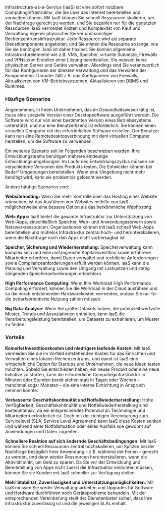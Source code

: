 Infrastructure-as-a-Service (IaaS) ist eine sofort nutzbare Computinginfrastruktur, die Sie über das Internet bereitstellen und verwalten können. Mit IaaS können Sie schnell Ressourcen skalieren, um der Nachfrage gerecht zu werden, und Sie bezahlen nur für die genutzten Ressourcen. IaaS vermeidet Kosten und Komplexität von Kauf und Verwaltung eigener physischer Server und sonstiger Rechenzentrumsinfrastruktur. Jede Ressource wird als separate Dienstkomponente angeboten, und Sie *mieten* die Ressource so lange, wie Sie sie benötigen. IaaS ist daher flexibel. Sie können allgemeine Infrastrukturelemente wie z.B. VMs, Speicher, virtuelle Subnetze, Firewalls und VPNs zum Erstellen einer Lösung bereitstellen. Sie müssen keine physischen Server und Geräte verwalten. Allerdings sind Sie verantwortlich für das Konfigurieren der direkten Verwaltung und das Verwalten der Komponenten. Darunter fällt z.B. das Konfigurieren von Firewalls, Aktualisieren von VM-Betriebssystemen, Aktualisieren von DBMS und Runtimes.

### <a name="common-scenarios"></a>Häufige Szenarios 

Angenommen, in Ihrem Unternehmen, das im Gesundheitswesen tätig ist, muss eine spezielle Version einer Desktopsoftware ausgeführt werden. Die Software wird nur von einer bestimmten Version eines Betriebssystems unterstützt, und nur eine Benutzerlizenz ist erforderlich. Sie können einen virtuellen Computer mit der erforderlichen Software erstellen. Der Benutzer kann nun eine Remotedesktopverbindung mit dem virtuellen Computer herstellen, um die Software zu verwenden.

Ein weiteres Szenario soll im Folgenden beschrieben werden. Ihre Entwicklungsteams benötigen mehrere eindeutige Entwicklungsumgebungen. Im Laufe des Entwicklungszyklus müssen sie verschiedene Versionen des Produkts testen. Die Entwickler können bei Bedarf Umgebungen bereitstellen. Wenn eine Umgebung nicht mehr benötigt wird, kann sie problemlos gelöscht werden.

Andere häufige Szenarios sind:

**Websitehosting:** Wenn Sie mehr Kontrolle über das Hosting einer Website wünschen, ist das Ausführen von Websites mithilfe von IaaS möglicherweise eine bessere Option als das herkömmliche Webhosting.

**Web-Apps:** IaaS bietet die gesamte Infrastruktur zur Unterstützung von Web-Apps, einschließlich Speicher, Web- und Anwendungsservern sowie Netzwerkressourcen. Organisationen können mit IaaS schnell Web-Apps bereitstellen und mühelos Infrastruktur zentral hoch- und herunterskalieren, wenn die Nachfrage nach den Apps nicht vorhersagbar ist.

**Speicher, Sicherung und Wiederherstellung:** Speicherverwaltung kann komplex sein und eine umfangreiche Kapitalinvestition sowie erfahrene Mitarbeiter erfordern, damit Daten verwaltet und rechtliche Anforderungen sowie Complianceanforderungen erfüllt werden können. IaaS kann die Planung und Verwaltung sowie den Umgang mit Lastspitzen und stetig steigenden Speicheranforderungen erleichtern.

**High Performance Computing:** Wenn Ihre Workload High Performance Computing erfordert, können Sie die Workload in der Cloud ausführen und so die vorab entstehenden Hardwarekosten vermeiden, sodass Sie nur für die bedarfsorientierte Nutzung zahlen müssen. 

**Big Data-Analyse:** Wenn Sie große Datasets haben, die potenziell wertvolle Muster, Trends und Assoziationen enthalten, kann IaaS die Verarbeitungsleistung bereitstellen, um Datasets zu extrahieren, um Muster zu finden.

### <a name="advantages"></a>Vorteile

**Keinerlei Investitionskosten und niedrigere laufende Kosten:** Mit IaaS vermeiden Sie die im Vorfeld entstehenden Kosten für das Einrichten und Verwalten eines lokalen Rechenzentrums, und damit ist IaaS eine wirtschaftliche Option für Startups und Unternehmen, die neue Ideen testen möchten. Sobald Sie entschieden haben, ein neues Produkt oder eine neue Initiative zu starten, kann die erforderliche Computinginfrastruktur in Minuten oder Stunden bereit stehen statt in Tagen oder Wochen – manchmal sogar Monaten – die eine interne Einrichtung in Anspruch nehmen könnte.

**Verbesserte Geschäftskontinuität und Notfallwiederherstellung:** Hohe Verfügbarkeit, Geschäftskontinuität und Notfallwiederherstellung sind kostenintensiv, da ein entsprechendes Potenzial an Technologie und Mitarbeitern erforderlich ist. Doch mit der richtigen Vereinbarung zum Servicelevel (SLA, Service Level Agreement) kann IaaS diese Kosten senken und während einer Notfallsituation oder eines Ausfalls wie gewohnt auf Anwendungen und Daten zugreifen.

**Schnellere Reaktion auf sich ändernde Geschäftsbedingungen:** Mit IaaS können Sie schnell Ressourcen zentral hochskalieren, um Spitzen bei der Nachfrage bezüglich Ihrer Anwendung – z.B. während der Ferien – gerecht zu werden, und dann wieder Ressourcen herunterskalieren, wenn die Aktivität sinkt, um Geld zu sparen. Da Sie vor der Entwicklung und Bereitstellung von Apps nicht zuerst die Infrastruktur einrichten müssen, können Sie sie Kunden mit IaaS schneller zur Verfügung stellen.

**Mehr Stabilität, Zuverlässigkeit und Unterstützungsmöglichkeiten:** Mit IaaS müssen Sie weder Verwaltungsarbeiten und Upgrades für Software und Hardware durchführen noch Geräteprobleme behandeln. Mit der entsprechenden Vereinbarung stellt der Dienstanbieter sicher, dass Ihre Infrastruktur zuverlässig ist und die jeweiligen SLAs einhält.
